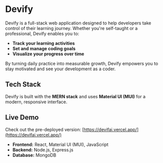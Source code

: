 # Devify

Devify is a full-stack web application designed to help developers take control of their learning journey. Whether you're self-taught or a professional, Devify enables you to:

- **Track your learning activities**
- **Set and manage coding goals**
- **Visualize your progress over time**

By turning daily practice into measurable growth, Devify empowers you to stay motivated and see your development as a coder.

## Tech Stack

Devify is built with the **MERN stack** and uses **Material UI (MUI)** for a modern, responsive interface.

## Live Demo

Check out the pre-deployed version: [https://devifai.vercel.app/](https://devifai.vercel.app/)

- **Frontend:** React, Material UI (MUI), JavaScript
- **Backend:** Node.js, Express.js
- **Database:** MongoDB
